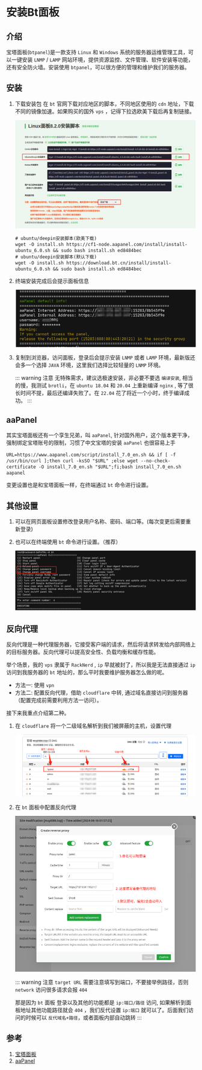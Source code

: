 # 安装Bt面板

## 介绍
宝塔面板(`btpanel`)是一款支持 `Linux` 和 `Windows` 系统的服务器运维管理工具，可以一键安装 `LNMP` / `LAMP` 网站环境，提供资源监控、文件管理、软件安装等功能，还有安全防火墙。安装使用 `btpanel`，可以很方便的管理和维护我们的服务器。

## 安装
1. 下载安装包
  在 `bt` 官网下载对应地区的脚本，不同地区使用的 `cdn` 地址，下载不同的镜像加速。如果购买的国外 `vps` ，记得下拉选欧美下载后再复制链接。

    ![bt_install](/Images/Shell/安装Bt面板/bt_install.jpg "bt_install")

    ```shell
    # ubuntu/deepin安装脚本(欧美下载)
    wget -O install.sh https://cf1-node.aapanel.com/install/install-ubuntu_6.0.sh && sudo bash install.sh ed8484bec
    # ubuntu/deepin安装脚本(默认下载)
    wget -O install.sh https://download.bt.cn/install/install-ubuntu_6.0.sh && sudo bash install.sh ed8484bec
    ```


1. 终端安装完成后会提示面板信息

    ![panel_info](/Images/Shell/安装Bt面板/panel_info.jpg "panel_info")

1. 复制到浏览器，访问面板，登录后会提示安装 `LNMP` 或者 `LAMP` 环境，最新版还会多一个选择 `JAVA` 环境，这里我们选择比较轻量的 `LNMP` 环境。

    ::: warning 注意
    无特殊需求，建议选极速安装，非必要不要选 `编译安装`, 相当的慢，我测试 `brotli`，在 `ubuntu 18.04` 和 `20.04` 上重新编译 `nginx` , 等了很长时间不提，最后还编译失败了。在 `22.04` 花了将近一个小时，终于编译成功。
    :::

## aaPanel
其实宝塔面板还有一个孪生兄弟，叫 `aaPanel`, 针对国外用户，这个版本更干净，强制绑定宝塔账号的限制，习惯了中文宝塔的安装 `aaPanel` 也很容易上手

```shell
URL=https://www.aapanel.com/script/install_7.0_en.sh && if [ -f /usr/bin/curl ];then curl -ksSO "$URL" ;else wget --no-check-certificate -O install_7.0_en.sh "$URL";fi;bash install_7.0_en.sh aapanel
```
变更设置也是和宝塔面板一样，在终端通过 `bt` 命令进行设置。

## 其他设置
1. 可以在网页面板设置修改登录用户名称、密码、端口等。(每次变更后需要重新登录)

1. 也可以在终端使用 `bt` 命令进行设置。（推荐）

    ![bt_change_pw](/Images/Shell/安装Bt面板/bt_change_pw.jpg "bt_change_pw")

## 反向代理
反向代理是一种代理服务器，它接受客户端的请求，然后将请求转发给内部网络上的目标服务器。反向代理可以提高安全性、负载均衡和缓存性能。

举个场景，我的 `vps` 隶属于 `RackNerd` , `ip` 早就被封了，所以我是无法直接通过 `ip` 访问到我服务器的 `bt` 地址的，那么平时我要维护服务器怎么做的呢。

* 方法一: 使用 `vpn`
* 方法二: 配置反向代理，借助 `cloudflare` 中转, 通过域名直接访问到服务器（配置完成前需要利用方法一访问）。

接下来我重点介绍第二种。

1. 在 `cloudflare` 将一个二级域名解析到我们被屏蔽的主机，设置代理

    ![cf_proxy](/Images/Shell/安装Bt面板/cf_proxy.jpg "cf_proxy")

1. 在 `bt` 面板中配置反向代理

    ![bt_proxy](/Images/Shell/安装Bt面板/bt_proxy.jpg "bt_proxy")

    ::: warning 注意
    `target URL` 需要注意填写到端口，不要接举例路径，否则 `network` 访问很多请求会报 `404`

    那是因为 `bt` 面板 登录以及其他的功能都是 `ip:端口/路径`  访问, 如果解析到面板地址其他功能路径就会 `404` ，我们反代设置 `ip:端口` 就可以了。后面我们访问的时候可以 `反代域名+路径`，或者面板内部自动跳转
    :::


## 参考
1. [宝塔面板](https://www.bt.cn/new/download.html)
1. [aaPanel](https://www.aapanel.com/new/download.html#install)